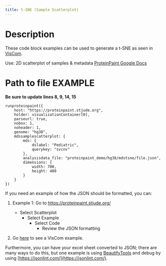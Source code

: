 ```yaml
---
title: t-SNE (Sample Scatterplot)
---
```

# Description 
These code block examples can be used to generate a t-SNE as seen in [VisCom](https://viz.stjude.cloud/st-jude-childrens-research-hospital/visualization/t-sne-plot-of-903-pediatric-blood-cancer-rna-seq-profiles-including-71-pdx-samples~56). 

Use: 2D scatterplot of samples & metadata
[ProteinPaint Google Docs](https://docs.google.com/document/d/1XHi_WqVdarUNbc_ESMEBp2l-zwhnGcIfiBWA5n2omZQ/)


# Path to file EXAMPLE

**Be sure to update lines 8, 9, 14, 15**
```JS
runproteinpaint({
    host: "https://proteinpaint.stjude.org",
    holder: visualizationContainer[0],
    parseurl: true,
    nobox: 1,
    noheader: 1,
    genome: "hg38",
    mdssamplescatterplot: {
        mds: {
            dslabel: "Pediatric",
            querykey: "svcnv"
        },
        analysisdata_file: "proteinpaint_demo/hg38/mdstsne/file.json",
        dimensions: {
            width: 700,
            height: 400
        }
    }
})
```


If you need an example of how the JSON should be formatted, you can:
1. Example 1: Go to https://proteinpaint.stjude.org/
   * Select Scatterplot
      * Select Example
         * Select Code 
            * Review the JSON formatting

2. Go [here](https://viz.stjude.cloud/st-jude-childrens-research-hospital/visualization/t-sne-plot-of-903-pediatric-blood-cancer-rna-seq-profiles-including-71-pdx-samples~56) to see a VisCom example. 

Furthermore, you can have your excel sheet converted to JSON; there are many ways to do this, but one example is using [BeautifyTools](https://beautifytools.com/excel-to-json-converter.php) and debug by using [https://jsonlint.com/](https://jsonlint.com/).